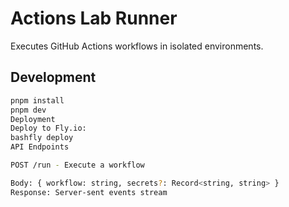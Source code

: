 # Actions Lab Runner

Executes GitHub Actions workflows in isolated environments.

## Development

```bash
pnpm install
pnpm dev
Deployment
Deploy to Fly.io:
bashfly deploy
API Endpoints

POST /run - Execute a workflow

Body: { workflow: string, secrets?: Record<string, string> }
Response: Server-sent events stream
